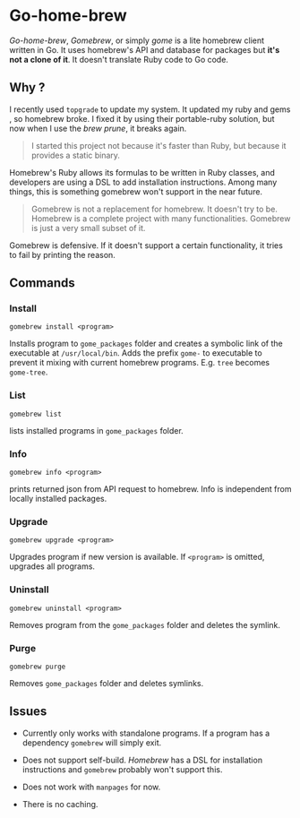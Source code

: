 # Go-home-brew
*Go-home-brew*, *Gomebrew*, or simply *gome* is a lite homebrew client written in Go. It uses homebrew's API and database for packages but **it's not a clone of it**. It doesn't translate Ruby code to Go code.

## Why ?
I recently used `topgrade` to update my system. It updated my ruby and gems , so homebrew broke. I fixed it by using their portable-ruby solution, but now when I use the *brew prune*, it breaks again. 

> I started this project not because it's faster than Ruby, but because it provides a static binary.

Homebrew's Ruby allows its formulas to be written in Ruby classes, and developers are using a DSL to add installation instructions. Among many things, this is something gomebrew won't support in the near future.

> Gomebrew is not a replacement for homebrew. It doesn't try to be. Homebrew is a complete project with many functionalities. Gomebrew is just a very small subset of it.

Gomebrew is defensive. If it doesn't support a certain functionality, it tries to fail by printing the reason. 



## Commands

### Install

`gomebrew install <program>`

Installs program to `gome_packages` folder and creates a symbolic link of the executable at `/usr/local/bin`. Adds the prefix `gome-` to executable to prevent it mixing with current homebrew programs. E.g. `tree` becomes `gome-tree`.

### List
`gomebrew list`

lists installed programs in `gome_packages` folder.

### Info

`gomebrew info <program>`

prints returned json from API request to homebrew. Info is independent from locally installed packages.

### Upgrade

`gomebrew upgrade <program>`

Upgrades program if new version is available. If `<program>` is omitted, upgrades all programs.

### Uninstall

`gomebrew uninstall <program>`

Removes program from the `gome_packages` folder and deletes the symlink.

### Purge
`gomebrew purge`

Removes `gome_packages` folder and deletes symlinks.

## Issues

- Currently only works with standalone programs. If a program has a dependency `gomebrew` will simply exit.

 - Does not support self-build. *Homebrew* has a DSL for installation instructions and `gomebrew` probably won't support this.

 - Does not work with `manpages` for now.

 - There is no caching.